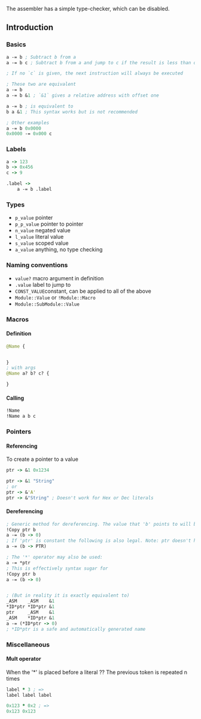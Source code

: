 
The assembler has a simple type-checker, which can be disabled.

## Introduction


### Basics

```clojure
a -= b ; Subtract b from a
a -= b c ; Subtract b from a and jump to c if the result is less than or equal to zero

; If no `c` is given, the next instruction will always be executed

; These two are equivalent
a -= b
a -= b &1 ; `&1` gives a relative address with offset one

a -= b ; is equivalent to
b a &1 ; This syntax works but is not recommended

; Other examples
a -= b 0x0000
0x0000 -= 0x000 c

```

### Labels
```clojure
a -> 123
b -> 0x456
c -> 9

.label ->
    a -= b .label

```


### Types
* `p_value` pointer
* `p_p_value` pointer to pointer
* `n_value` negated value
* `l_value` literal value
* `s_value` scoped value
* `a_value` anything, no type checking

### Naming conventions
* `value?`  macro argument in definition
* `.value` label to jump to
* `CONST_VALUE`constant, can be applied to all of the above
* `Module::Value` or `!Module::Macro`
* `Module::SubModule::Value`


### Macros
#### Definition
```clojure
@Name {


}
; with args
@Name a? b? c? {

}

```
#### Calling
```clojure
!Name
!Name a b c
```

### Pointers
#### Referencing
To create a pointer to a value

```clojure
ptr -> &1 0x1234

ptr -> &1 "String"
; or
ptr -> &'A'
ptr -> &"String" ; Doesn't work for Hex or Dec literals
```

#### Dereferencing
```clojure
; Generic method for dereferencing. The value that 'b' points to will be subtracted from 'a'
!Copy ptr b
a -= (b -> 0)
; If 'ptr' is constant the following is also legal. Note: ptr doesn't have to be constant but this syntax will give unexpected results if it isn't
a -= (b -> PTR)

; The '*' operator may also be used:
a -= *ptr
; This is effectively syntax sugar for
!Copy ptr b
a -= (b -> 0)


; (But in reality it is exactly equivalent to)
_ASM    _ASM    &1
*ID*ptr *ID*ptr &1
ptr     _ASM    &1
_ASM    *ID*ptr &1
a -= (*ID*ptr -> 0)
; *ID*ptr is a safe and automatically generated name

```


### Miscellaneous
#### Mult operator
When the '*' is placed before a literal ?? The previous token is repeated n times
```clojure
label * 3 ; =>
label label label

0x123 * 0x2 ; =>
0x123 0x123

```